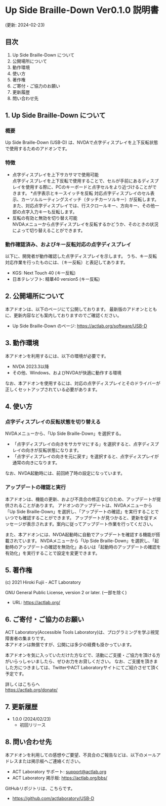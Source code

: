 # Up Side Braille-Down Ver0.1.0 説明書

(更新:  2024-02-23)


## 目次

1. Up Side Braille-Down について
2. 公開場所について
3. 動作環境
4. 使い方
5. 著作権
6. ご寄付・ご協力のお願い
7. 更新履歴
8. 問い合わせ先


## 1. Up Side Braille-Down について

### 概要

Up Side Braille-Down (USB-D) は、NVDAで点字ディスプレイを上下反転状態で使用するためのアドオンです。

### 特徴

* 点字ディスプレイを上下サカサマで使用可能<br>
    点字ディスプレイを上下反転で使用することで、セルが手前にあるディスプレイを使用する際に、PCのキーボードと点字セルをより近づけることができます。
*点字表示とキースイッチを反転
    対応点字ディスプレイのセル表示、カーソルルーティングスイッチ（タッチカーソルキー）が反転します。
    また、対応点字ディスプレイでは、行スクロールキー、方向キー、その他一部の点字入力キーも反転します。
* 反転の有効と無効を切り替え可能<br>
    NVDAメニューから点字ディスプレイを反転するかどうか、そのときの状況によって切り替えることができます。

### 動作確認済み、およびキー反転対応の点字ディスプレイ

以下に、開発者が動作確認した点字ディスプレイを示します。
うち、キー反転対応作業を行ったものには、（キー反転）と表記してあります。

* KGS: Next Touch 40 (キー反転)
* 日本テレソフト: 精華40 version5 (キー反転)

## 2. 公開場所について

本アドオンは、以下のページにて公開しております。
最新版のアドオンとともに、更新内容なども案内しておりますのでご確認ください。

* Up Side Braille-Down のページ: <a href="https://actlab.org/software/USB-D">https://actlab.org/software/USB-D</a>

## 3. 動作環境

本アドオンを利用するには、以下の環境が必要です。

* NVDA 2023.3以降
* その他、Windows、およびNVDAが快適に動作する環境

なお、本アドオンを使用するには、対応の点字ディスプレイとそのドライバーが正しくセットアップされている必要があります。

## 4. 使い方

### 点字ディスプレイの反転状態を切り替える

NVDAメニューから、「Up Side Braille-Down」を選択する。

* 「点字ディスプレイの向きをサカサマにする」を選択すると、点字ディスプレイの向きが反転状態になります。
* 「点字ディスプレイの向きを元に戻す」を選択すると、点字ディスプレイが通常の向きになります。

なお、NVDA起動時には、前回終了時の設定になっています。


### アップデートの確認と実行

本アドオンは、機能の更新、および不具合の修正などのため、アップデートが提供されることがあります。
アドオンのアップデートは、NVDAメニューから「Up Side Braille-Down」を選択し、「アップデートの確認」を実行することでいつでも確認することができます。
アップデートが見つかると、更新を促すメッセージが表示されます。案内に従ってアップデート作業を行ってください。

また、本アドオンには、NVDA起動時に自動でアップデートを確認する機能が搭載されています。
NVDAメニューから「Up Side Braille-Down」を選択し、「起動時のアップデートの確認を無効化」あるいは「起動時のアップデートの確認を有効化」を実行することで設定を変更できます。

## 5. 著作権

(c) 2021 Hiroki Fujii - ACT Laboratory

GNU General Public License, version 2 or later. (一部を除く)

* URL: <a href="https://actlab.org/">https://actlab.org/</a>


## 6. ご寄付・ご協力のお願い

ACT Laboratory(Accessible Tools Laboratory)は、プログラミングを学ぶ視覚障害者の集まりです。<br>
本アドオンは無償ですが、公開には多少の経費も掛かっています。

本アドオンを気に入っていただけた方などで、活動にご支援・ご協力を頂ける方がいらっしゃいましたら、ぜひお力をお貸しください。
なお、ご支援を頂きました方につきましては、TwitterやACT Laboratoryサイトにてご紹介させて頂く予定です。

詳しくはこちらへ<br>
<a href="https://actlab.org/donate/">https://actlab.org/donate/</a>


## 7. 更新履歴

* 1.0.0 (2024/02/23)
    * 初回リリース

## 8. 問い合わせ先

本アドオンを利用しての感想やご要望、不具合のご報告などは、以下のメールアドレスまたは掲示板へご連絡ください。

* ACT Laboratory サポート: support@actlab.org
* ACT Laboratory 掲示板: <a href="https://actlab.org/bbs/">https://actlab.org/bbs/</a>

GitHubリポジトリは、こちらです。

* <a href="https://github.com/actlaboratory/USB-D">https://github.com/actlaboratory/USB-D</a>
